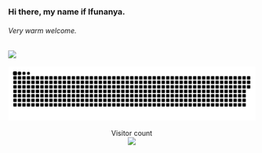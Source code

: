 ### Hi there, my name if Ifunanya. 
###### Very warm welcome.
![](https://media.tenor.com/Oj6i7LwJdlMAAAAM/youre-welcome.gif)

<a href=#><img src="contributions.svg"></a>
<p align="center"> 
  Visitor count<br>
  <img src="https://profile-counter.glitch.me/ifunanyaScript/count.svg" />
</p>

